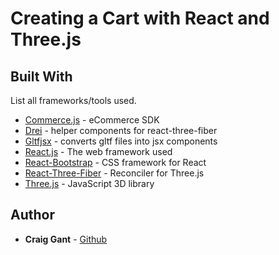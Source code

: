 # Creating a Cart with React and Three.js



## Built With

List all frameworks/tools used.

* [Commerce.js](https://commercejs.com/) - eCommerce SDK
* [Drei](https://github.com/react-spring/drei) - helper components for react-three-fiber
* [Gltfjsx](https://github.com/react-spring/gltfjsx) - converts gltf files into jsx components
* [React.js](https://reactjs.org/) - The web framework used
* [React-Bootstrap](https://react-bootstrap.github.io/) - CSS framework for React
* [React-Three-Fiber](https://github.com/react-spring/react-three-fiber) - Reconciler for Three.js
* [Three.js](https://threejs.org/) - JavaScript 3D library

## Author

* **Craig Gant** - [Github](https://github.com/Andreloui5)
